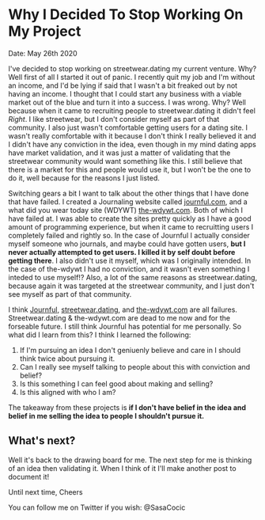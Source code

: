 # Why I Decided To Stop Working On My Project

Date: May 26th 2020

I've decided to stop working on streetwear.dating my current venture. Why? Well first of all I started it out of panic. I recently quit my job and I'm without an income, and I'd be lying if said that I wasn't a bit freaked out by not having an income. I thought that I could start any business with a viable market out of the blue and turn it into a success. I was wrong. Why? Well because when it came to recruiting people to streetwear.dating it didn't feel _Right_. I like streetwear, but I don't consider myself as part of that community. I also just wasn't comfortable getting users for a dating site. I wasn't really comfortable with it because I don't think I really believed it and I didn't have any conviction in the idea, even though in my mind dating apps have market validation, and it was just a matter of validating that the streetwear community would want something like this. I still believe that there is a market for this and people would use it, but I won't be the one to do it, well because for the reasons I just listed.

Switching gears a bit I want to talk about the other things that I have done that have failed. I created a Journaling website called [journful.com](https://journful.com), and a what did you wear today site (WDYWT) [the-wdywt.com](https://the-wdywt.com). Both of which I have failed at. I was able to create the sites pretty quickly as I have a good amount of programming experience, but when it came to recruitting users I completely failed and rightly so. In the case of Journful I actually consider myself someone who journals, and maybe could have gotten users, **but I never actually attempted to get users. I killed it by self doubt before getting there**. I also didn't use it myself, which was I originally intended. In the case of the-wdywt I had no conviction, and it wasn't even something I inteded to use myself!? Also, a lot of the same reasons as streetwear.dating, because again it was targeted at the streetwear community, and I just don't see myself as part of that community.

I think [Journful](https://journful.com), [streetwear.dating](https://streetwear.dating), and [the-wdywt.com](https://the-wdywt.com) are all failures. Streetwear.dating & the-wdywt.com are dead to me now and for the forseable future. I still think Journful has potential for me personally. So what did I learn from this? I think I learned the following:

1. If I'm pursuing an idea I don't geniuenly believe and care in I should think twice about pursuing it.
1. Can I really see myself talking to people about this with conviction and belief?
1. Is this something I can feel good about making and selling?
1. Is this aligned with who I am?

The takeaway from these projects is **if I don't have belief in the idea and belief in me selling the idea to people I shouldn't pursue it.**

## What's next?

Well it's back to the drawing board for me. The next step for me is thinking of an idea then validating it. When I think of it I'll make another post to document it!

Until next time,
Cheers

You can follow me on Twitter if you wish: @SasaCocic
